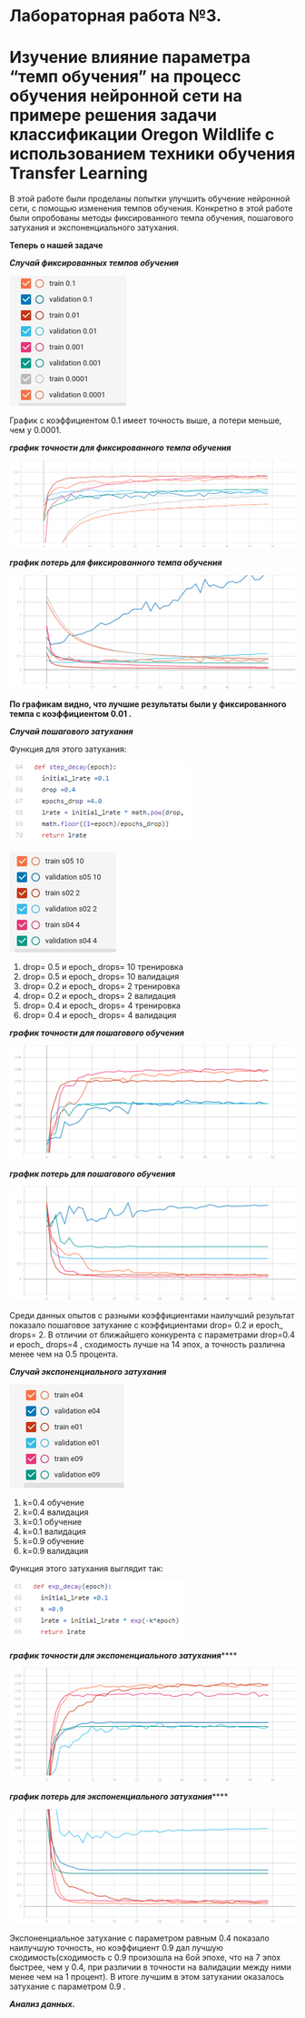 # Лабораторная работа №3.
# Изучение влияние параметра “темп обучения” на процесс обучения нейронной сети на примере решения задачи классификации Oregon Wildlife с использованием техники обучения Transfer Learning  #

В этой работе были проделаны попытки улучшить обучение нейронной сети, с помощью изменения темпов обучения. Конкретно в этой работе были опробованы методы фиксированного темпа обучения, пошагового затухания и экспоненциального затухания.


  **Теперь о нашей задаче**

  ***Случай фиксированных темпов обучения***
  
![фикс](https://github.com/YurchenokMaxim/lab3/blob/main/%D1%84%D0%B8%D0%BA%D1%81.png)

График с коэффициентом 0.1 имеет точность выше, а потери меньше, чем у 0.0001.
  
  ***график точности для фиксированного темпа обучения***
  
  
  ![график 1.1](https://github.com/YurchenokMaxim/lab3/blob/main/epoch_categorical_accuracyp.svg)
  
   ***график потерь для фиксированного темпа обучения***
  
  ![график 1.2](https://github.com/YurchenokMaxim/lab3/blob/main/epoch_lossp.svg)
  
  **По графикам видно, что лучшие результаты были у фиксированного темпа с коэффициентом 0.01 .**
  
  
 ***Случай пошагового затухания***
  
  Функция для этого затухания:
  
   ![пошагф](https://github.com/YurchenokMaxim/lab3/blob/main/%D0%BF%D0%BE%D1%88%D0%B0%D0%B3%D1%84.png)
   
   ![пошаг](https://github.com/YurchenokMaxim/lab3/blob/main/%D1%88%D0%B0%D0%B3.png)
   
  1. drop= 0.5 и epoch_ drops= 10 тренировка
  2. drop= 0.5 и epoch_ drops= 10 валидация
  3. drop= 0.2 и epoch_ drops= 2 тренировка
  4. drop= 0.2 и epoch_ drops= 2 валидация
  5. drop= 0.4 и epoch_ drops= 4 тренировка
  6. drop= 0.4 и epoch_ drops= 4 валидация
    
 ***график точности для пошагового обучения***
      
  ![график 2.1](https://github.com/YurchenokMaxim/lab3/blob/main/epoch_categorical_accuracy_s.svg)
  
  ***график потерь для пошагового обучения***
  
  ![график 2.2](https://github.com/YurchenokMaxim/lab3/blob/main/epoch_loss_s.svg)
  
Среди данных опытов с разными коэффициентами наилучший результат показало пошаговое затухание с коэффициентами drop= 0.2 и epoch_ drops= 2. В отличии от ближайшего конкурента с параметрами drop=0.4 и epoch_ drops=4 , сходимость лучше на 14 эпох, а точность различна менее чем на 0.5 процента.

***Случай экспоненциального затухания***

![эксп](https://github.com/YurchenokMaxim/lab3/blob/main/%D1%8D%D0%BA%D1%81%D0%BF.png)

1. k=0.4 обучение
2. k=0.4 валидация
3. k=0.1 обучение
4. k=0.1 валидация
5. k=0.9 обучение 
6. k=0.9 валидация
  
  Функция этого затухания выглядит так:

  ![экспф](https://github.com/YurchenokMaxim/lab3/blob/main/%D1%8D%D0%BA%D1%81%D0%BF%D1%84.png)

  ***график точности для экспоненциального затухания*******

  ![график 3.1](https://github.com/YurchenokMaxim/lab3/blob/main/epoch_categorical_accuracye.svg)
  
  ***график потерь для экспоненциального затухания*******
  
  ![график 3.2](https://github.com/YurchenokMaxim/lab3/blob/main/epoch_losse.svg)
  
Экспоненциальное затухание с параметром равным 0.4 показало наилучшую точность, но коэффициент 0.9 дал лучшую сходимость(сходимость с 0.9 произошла на 6ой эпохе, что на 7 эпох быстрее, чем у 0.4, при различии в точности на валидации между ними менее чем на 1 процент). В итоге лучшим в этом затухании оказалось затухание с параметром 0.9 .
  
  ***Анализ данных.***
